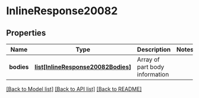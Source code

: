 # InlineResponse20082

## Properties
Name | Type | Description | Notes
------------ | ------------- | ------------- | -------------
**bodies** | [**list[InlineResponse20082Bodies]**](InlineResponse20082Bodies.md) | Array of part body information | 

[[Back to Model list]](../README.md#documentation-for-models) [[Back to API list]](../README.md#documentation-for-api-endpoints) [[Back to README]](../README.md)


